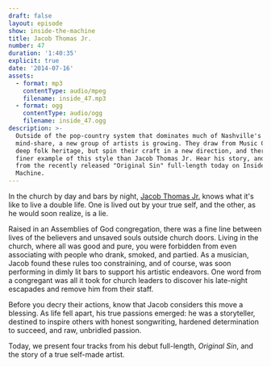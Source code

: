 ```yaml
---
draft: false
layout: episode
show: inside-the-machine
title: Jacob Thomas Jr.
number: 47
duration: '1:40:35'
explicit: true
date: '2014-07-16'
assets:
  - format: mp3
    contentType: audio/mpeg
    filename: inside_47.mp3
  - format: ogg
    contentType: audio/ogg
    filename: inside_47.ogg
description: >-
  Outside of the pop-country system that dominates much of Nashville's
  mind-share, a new group of artists is growing. They draw from Music City's
  deep folk heritage, but spin their craft in a new direction, and there is no
  finer example of this style than Jacob Thomas Jr. Hear his story, and tracks
  from the recently released "Original Sin" full-length today on Inside the
  Machine.
---
```

In the church by day and bars by night, [Jacob Thomas Jr.](http://jacobthomasjr.com) knows what it's like to live a double life. One is lived out by your true self, and the other, as he would soon realize, is a lie.

Raised in an Assemblies of God congregation, there was a fine line between lives of the believers and unsaved souls outside church doors. Living in the church, where all was good and pure, you were forbidden from even associating with people who drank, smoked, and partied. As a musician, Jacob found these rules too constraining, and of course, was soon performing in dimly lit bars to support his artistic endeavors. One word from a congregant was all it took for church leaders to discover his late-night escapades and remove him from their staff.

Before you decry their actions, know that Jacob considers this move a blessing. As life fell apart, his true passions emerged: he was a storyteller, destined to inspire others with honest songwriting, hardened determination to succeed, and raw, unbridled passion.

Today, we present four tracks from his debut full-length, *Original Sin*, and the story of a true self-made artist.